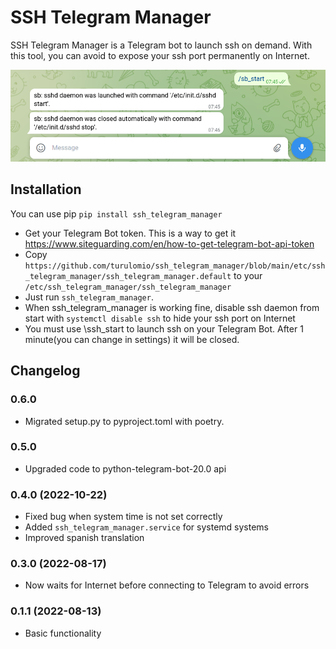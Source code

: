 # SSH Telegram Manager
SSH Telegram Manager is a Telegram bot to launch ssh on demand. With this tool, you can avoid to expose your ssh port permanently on Internet.

![Screenshot of a working SSH Telegram Manager bot](https://github.com/turulomio/ssh_telegram_manager/blob/main/doc/telegram_bot.png)

## Installation

You can use pip `pip install ssh_telegram_manager`

- Get your Telegram Bot token. This is a way to get it https://www.siteguarding.com/en/how-to-get-telegram-bot-api-token
- Copy `https://github.com/turulomio/ssh_telegram_manager/blob/main/etc/ssh_telegram_manager/ssh_telegram_manager.default` to your `/etc/ssh_telegram_manager/ssh_telegram_manager`
- Just run `ssh_telegram_manager`. 
- When ssh_telegram_manager is working fine, disable ssh daemon from start with `systemctl disable ssh` to hide your ssh port on Internet
- You must use \ssh_start to launch ssh on your Telegram Bot. After 1 minute(you can change in settings) it will be closed.


## Changelog
### 0.6.0
- Migrated setup.py to pyproject.toml with poetry.

### 0.5.0
- Upgraded code to python-telegram-bot-20.0 api

### 0.4.0 (2022-10-22)
- Fixed bug when system time is not set correctly
- Added `ssh_telegram_manager.service` for systemd systems
- Improved spanish translation

### 0.3.0 (2022-08-17)
- Now waits for Internet before connecting to Telegram to avoid errors

### 0.1.1 (2022-08-13)
- Basic functionality

